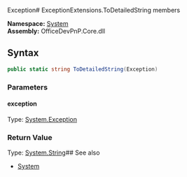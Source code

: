 Exception# ExceptionExtensions.ToDetailedString members
  

**Namespace:** [System](System.md)  
**Assembly:** OfficeDevPnP.Core.dll  
## Syntax
```C#
public static string ToDetailedString(Exception)
```
### Parameters
#### exception
Type: [System.Exception](System.Exception.md) 
#### 
### Return Value
Type: [System.String](System.String.md)## See also
- [System](System.md)
